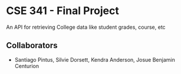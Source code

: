 # CSE 341 - Final Project

An API for retrieving College data like student grades, course, etc

## Collaborators

- Santiago Pintus, Silvie Dorsett, Kendra Anderson, Josue Benjamin Centurion
